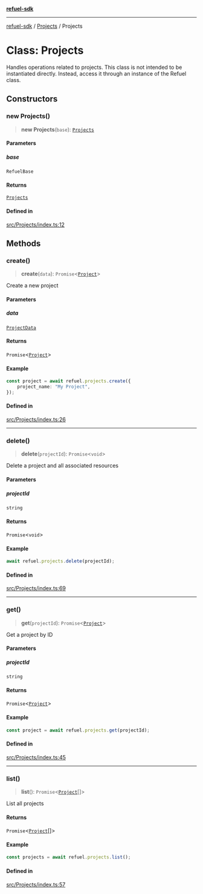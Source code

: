 [**refuel-sdk**](../../README.md)

***

[refuel-sdk](../../modules.md) / [Projects](../README.md) / Projects

# Class: Projects

Handles operations related to projects.
This class is not intended to be instantiated directly.
Instead, access it through an instance of the Refuel class.

## Constructors

### new Projects()

> **new Projects**(`base`): [`Projects`](Projects.md)

#### Parameters

##### base

`RefuelBase`

#### Returns

[`Projects`](Projects.md)

#### Defined in

[src/Projects/index.ts:12](https://github.com/refuel-ai/refuel-sdk/blob/4c2ff8dd3473ca3a77a7beb7cac6d4e017c1d0e0/src/Projects/index.ts#L12)

## Methods

### create()

> **create**(`data`): `Promise`\<[`Project`](../../types/interfaces/Project.md)\>

Create a new project

#### Parameters

##### data

[`ProjectData`](../../types/interfaces/ProjectData.md)

#### Returns

`Promise`\<[`Project`](../../types/interfaces/Project.md)\>

#### Example

```ts
const project = await refuel.projects.create({
    project_name: "My Project",
});
```

#### Defined in

[src/Projects/index.ts:26](https://github.com/refuel-ai/refuel-sdk/blob/4c2ff8dd3473ca3a77a7beb7cac6d4e017c1d0e0/src/Projects/index.ts#L26)

***

### delete()

> **delete**(`projectId`): `Promise`\<`void`\>

Delete a project and all associated resources

#### Parameters

##### projectId

`string`

#### Returns

`Promise`\<`void`\>

#### Example

```ts
await refuel.projects.delete(projectId);
```

#### Defined in

[src/Projects/index.ts:69](https://github.com/refuel-ai/refuel-sdk/blob/4c2ff8dd3473ca3a77a7beb7cac6d4e017c1d0e0/src/Projects/index.ts#L69)

***

### get()

> **get**(`projectId`): `Promise`\<[`Project`](../../types/interfaces/Project.md)\>

Get a project by ID

#### Parameters

##### projectId

`string`

#### Returns

`Promise`\<[`Project`](../../types/interfaces/Project.md)\>

#### Example

```ts
const project = await refuel.projects.get(projectId);
```

#### Defined in

[src/Projects/index.ts:45](https://github.com/refuel-ai/refuel-sdk/blob/4c2ff8dd3473ca3a77a7beb7cac6d4e017c1d0e0/src/Projects/index.ts#L45)

***

### list()

> **list**(): `Promise`\<[`Project`](../../types/interfaces/Project.md)[]\>

List all projects

#### Returns

`Promise`\<[`Project`](../../types/interfaces/Project.md)[]\>

#### Example

```ts
const projects = await refuel.projects.list();
```

#### Defined in

[src/Projects/index.ts:57](https://github.com/refuel-ai/refuel-sdk/blob/4c2ff8dd3473ca3a77a7beb7cac6d4e017c1d0e0/src/Projects/index.ts#L57)
